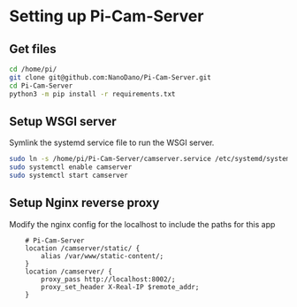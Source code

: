 # Setting up Pi-Cam-Server


## Get files

```bash
cd /home/pi/
git clone git@github.com:NanoDano/Pi-Cam-Server.git
cd Pi-Cam-Server
python3 -m pip install -r requirements.txt
```

## Setup WSGI server

Symlink the systemd service file to run the WSGI server.

```bash
sudo ln -s /home/pi/Pi-Cam-Server/camserver.service /etc/systemd/system/camserver.service
sudo systemctl enable camserver
sudo systemctl start camserver
```

## Setup Nginx reverse proxy

Modify the nginx config for the localhost to include the paths for this app

```
    # Pi-Cam-Server
    location /camserver/static/ {
        alias /var/www/static-content/;
    }
    location /camserver/ {
        proxy_pass http://localhost:8002/;
        proxy_set_header X-Real-IP $remote_addr;
    }
```